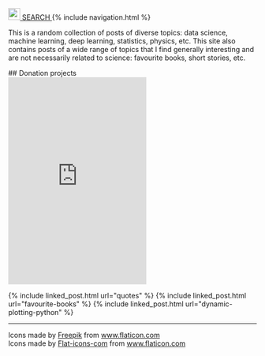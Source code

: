 <a href="{{site.baseurl}}/search">
    <img src="{{ "/assets/tipuesearch/search.png" | relative_url }}" width=24> SEARCH
</a>
{% include navigation.html %}
<p class="first-p">
  <span class="first-word">This is</span> a random collection of posts of diverse topics: data science, machine learning, deep learning, statistics, physics, etc.
This site also contains posts of a wide range of topics that I find generally interesting and are not necessarily related
to science: favourite books, short stories, etc.
</p>
## Donation projects

<div>
<!-- START Code -->
    <iframe src="https://www.welthungerhilfe.de/anlass/?aktion=let-s-leave-this-world-a-little-better-than-we-found-it&aspt_version=iframe" width="280" height="420" frameborder="0"></iframe>
<!-- ENDE Code -->
</div>

{% include linked_post.html url="quotes" %}
{% include linked_post.html url="favourite-books" %}
{% include linked_post.html url="dynamic-plotting-python" %}

---
<div>Icons made by <a href="https://www.freepik.com" title="Freepik">Freepik</a> from <a href="https://www.flaticon.com/" title="Flaticon">www.flaticon.com</a></div>
<div>Icons made by <a href="https://www.flaticon.com/authors/flat-icons-com" title="Flat-icons-com">Flat-icons-com</a> from <a href="https://www.flaticon.com/" title="Flaticon">www.flaticon.com</a></div>